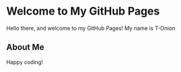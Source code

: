 # Welcome to My GitHub Pages

Hello there, and welcome to my GitHub Pages!
My name is T-Onion

## About Me


Happy coding!
